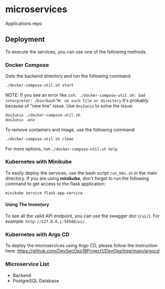 # microservices

Applications repo

## Deployment

To execute the services, you can use one of the following methods.

### Docker Compose

Goto the backend directory and run the following command:

```bash
./docker-compose-util.sh start
```

NOTE: If you see an error like `zsh: ./docker-compose-util.sh: bad interpreter: /bin/bash^M: no such file or directory`
it's probably because of "new line" issue. Use `dos2unix` to solve the issue:

```bash
dos2unix ./docker-compose-util.sh
dos2unix .env
```

To remove containers and image, use the following command:

```bash
./docker-compose-util.sh clean
```

For more options, run `./docker-compose-util.sh help`

### Kubernetes with Minikube

To easily deploy the services, use the bash script `run_k8s.sh` in the main directory.
If you are using **minikube**, don't forget to run the following command to get access to the flask application:

```bash
minikube service flask-app-service
```

#### Using The Inventory

To see all the valid API endpoint, you can use the swagger doc (`/ui/`). For example:
`http://127.0.0.1:59588/ui/`.

### Kubernetes with Argo CD

To deploy the microservices using Argo CD, please follow the instruction
here: https://github.com/DevSecOps18Project1/DevOps/tree/main/argocd

### Microservice List
* Backend
* PostgreSQL Database
